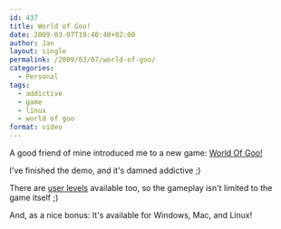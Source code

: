 ```yaml
---
id: 437
title: World of Goo!
date: 2009-03-07T19:40:40+02:00
author: Jan
layout: single
permalink: /2009/03/07/world-of-goo/
categories:
  - Personal
tags:
  - addictive
  - game
  - linux
  - world of goo
format: video
---
```

A good friend of mine introduced me to a new game: [World Of Goo!](http://www.worldofgoo.com)

I've finished the demo, and it's damned addictive ;)

There are [user levels](http://worldofgoo.no.sapo.pt/) available too, so the gameplay isn't limited to the game itself ;)

And, as a nice bonus: It's available for Windows, Mac, and Linux!